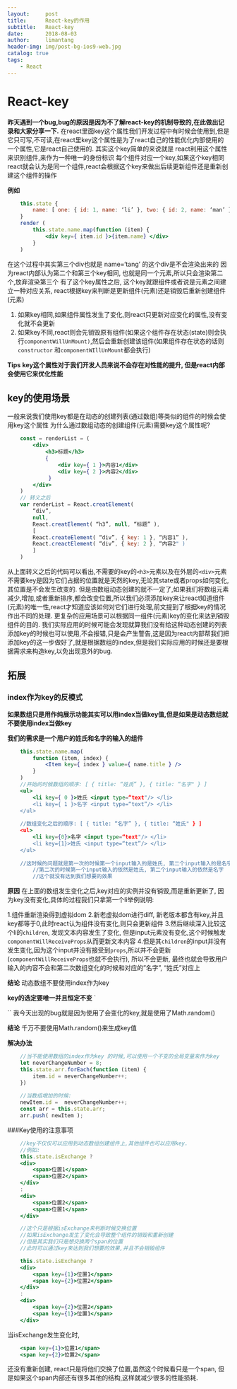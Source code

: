 ```yaml
---
layout:     post
title:      React-key的作用
subtitle:   React-key
date:       2018-08-03
author:     limantang
header-img: img/post-bg-ios9-web.jpg
catalog: true
tags:
    - React
---
```


# React-key
**昨天遇到一个bug,bug的原因是因为不了解react-key的机制导致的,在此做出记录和大家分享一下.**
在react里面key这个属性我们开发过程中有时候会使用到,但是它只可写,不可读,在react里key这个属性是为了react自己的性能优化内部使用的一个属性,它是react自己使用的.
其实这个key简单的来说就是 react利用这个属性来识别组件,来作为一种唯一的身份标识
每个组件对应一个key,如果这个key相同react就会认为是同一个组件,react会根据这个key来做出后续更新组件还是重新创建这个组件的操作

**例如**
```jsx harmony
    this.state {
        name: [ one: { id: 1, name: ‘li’ }, two: { id: 2, name: ‘man’ }, three: { id: 2, name: ‘tang’ } ]
    }
    render (
        this.state.name.map(function (item) {
            <div key={ item.id }>{item.name} </div>
        }
    )
```

在这个过程中其实第三个div也就是 name=‘tang’ 的这个div是不会渲染出来的
因为react内部认为第二个和第三个key相同, 也就是同一个元素,所以只会渲染第二个,放弃渲染第三个
有了这个key属性之后, 这个key就跟组件或者说是元素之间建立一种对应关系,
react根据key来判断是更新组件(元素)还是销毁后重新创建组件(元素)

1. 如果key相同,如果组件属性发生了变化,则react只更新对应变化的属性,没有变化就不会更新
2. 如果key不同,react则会先销毁原有组件(如果这个组件存在状态(state)则会执行`componentWillUnMount)`,然后会重新创建该组件(如果组件存在状态的话则 `constructor` 和`componentWIllUnMount`都会执行)

**Tips**
**key这个属性对于我们开发人员来说不会存在对性能的提升, 但是react内部会使用它来优化性能**

## key的使用场景

一般来说我们使用key都是在动态的创建列表(通过数组)等类似的组件的时候会使用key这个属性 
为什么通过数组动态的创建组件(元素)需要key这个属性呢?
```jsx harmony
    const = renderList = (
        <div>
            <h3>标题</h3>
            { 
                <div key={ 1 }>内容1</div>
                <div key={ 2 }>内容2</div>
             }
        </div>
    )
    // 转义之后
    var renderList = React.creatElement(
        “div”,
        null,
        React.creatElement( “h3”, null, “标题” ),
        [
        React.createElement( “div”, { key: 1 }, “内容1” ),
        React.creactElement( “div”, { key: 2 }, “内容2" )
        ]
    )
```

从上面转义之后的代码可以看出,不需要的key的`<h3>`元素以及在外层的`<div>`元素不需要key是因为它们占据的位置就是天然的key,无论其state或者props如何变化,其位置是不会发生改变的.
但是由数组动态创建的就不一定了,如果我们将数组元素减少,增加,或者重新排序,都会改变位置,所以我们必须添加key来让react知道组件(元素)的唯一性,react才知道应该如何对它们进行处理,前文提到了根据key的情况作出不同的处理.
更复杂的应用场景可以根据同一组件(元素)key的变化来达到销毁组件的目的.
我们实际应用的时候可能会发现就算我们没有给这种动态创建的列表添加key的时候也可以使用,不会报错,只是会产生警告,这是因为react内部帮我们把添加key的这一步做好了,就是根据数组的index,但是我们实际应用的时候还是要根据需求来构造key,以免出现意外的bug.

## 拓展
###  index作为key的反模式
**如果数组只是用作纯展示功能其实可以用index当做key值,但是如果是动态数组就不要使用index当做key**

**我们的需求是一个用户的姓氏和名字的输入的组件**
```jsx harmony
    this.state.name.map( 
        function (item, index) { 
            <Item key={ index } value={ name.title } />
        }
    )
    //开始的时候数组的顺序: [ { title: “姓氏” }, { title: “名字" } ]
    <ul>
        <li key={ 0 }>姓氏 <input type=“text"/> </li>
        <li key={ 1 }>名字 <input type=“text”/> </li>
    </ul>
    
    //数组变化之后的顺序: [ { title: “名字” }, { title: “姓氏" } ]
    <ul>
        <li key={0}>名字 <input type=“text"/> </li>
        <li key={1}>姓氏 <input type=“text”/> </li>
    </ul>
    
    //这时候的问题就是第一次的时候第一个input输入的是姓氏, 第二个input输入的是名字
        //第二次的时候第一个input输入的依然是姓氏, 第二个input输入的依然是名字
        //这个就没有达到我们想要的效果
```

**原因**
在上面的数组发生变化之后,key对应的实例并没有销毁,而是重新更新了, 因为key没有变化,具体的过程我们只拿第一个li举例说明:

1.组件重新渲染得到虚拟dom
2.新老虚拟dom进行diff, 新老版本都含有key,并且 key都等于0,此时react认为组件没有变化,则只会更新组件
3.然后继续深入比较这个li的`children`, 发现文本内容发生了变化, 但是input元素没有变化,这个时候触发`componentWillReceiveProps`从而更新文本内容
4.但是其`children`的input并没有发生变化,因为这个input并没有接受到`props`,所以并不会更新(`componentWillReceiveProps`也就不会执行), 所以不会更新, 最终也就会导致用户输入的内容不会和第二次数组变化的时候和对应的”名字”, “姓氏”对应上

**结论**
动态数组不要使用index作为key

**key的选定要唯一并且恒定不变**
`<div key={Math.random()}></div>``
我今天出现的bug就是因为使用了会变化的key,就是使用了Math.random()

**结论**
千万不要使用Math.random()来生成key值

**解决办法**

```javascript
    //当不能使用数组的index作为key 的时候,可以使用一个不变的全局变量来作为key
    let neverChangeNumber = 8;
    this.state.arr.forEach(function (item) {  
        item.id = neverChangeNumber++;
    })
    
    //当数组增加的时候:
    newItem.id =  neverChangeNumber++;
    const arr = this.state.arr;
    arr.push( newItem );
```
###Key使用的注意事项

```jsx harmony
    //key不仅仅可以应用到动态数组创建组件上,其他组件也可以应用key.
    //例如: 
    this.state.isExchange ? 
    <div>
        <span>位置1</span>
        <span>位置2</span>
    </div>
    :
    <div>
        <span>位置2</span>
        <span>位置1</span>
    </div>

    //这个只是根据isExchange来判断时候交换位置
    //如果isExchange发生了变化会导致整个组件的销毁和重新创建
    //但是其实我们只是想交换两个span的位置
    //此时可以通过key来达到我们想要的效果,并且不会销毁组件

    this.state.isExchange ? 
    <div>
        <span key={1}>位置1</span>
        <span key={2}>位置2</span>
    </div>
    :
    <div>
        <span key={2}>位置2</span>
        <span key={1}>位置1</span>
    </div>
```

当isExchange发生变化时,
```jsx harmony
    <span key={1}>位置1</span>
    <span key={2}>位置2</span>
```
还没有重新创建, react只是将他们交换了位置,虽然这个时候看只是一个span,
但是如果这个span内部还有很多其他的结构,这样就减少很多的性能损耗.


































